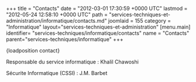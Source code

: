 +++
title = "Contacts"
date = "2012-03-01 17:30:59 +0000 UTC"
lastmod = "2012-05-24 12:58:10 +0000 UTC"
path = "services-techniques-et-administration/informatique/contacts.md"
joomlaid = 155
category = "Informatique"
layout="services-techniques-et-administration"
[menu.main]
  identifier= "services-techniques/informatique/contacts"
  name = "Contacts"
  parent="services-techniques/informatique"
+++
<p>{loadposition contact}</p>
<p>Responsable du service informatique : Khalil Chawoshi</p>
<p>Sécurite Informatique (CSSI) : J.M. Barbet</p>